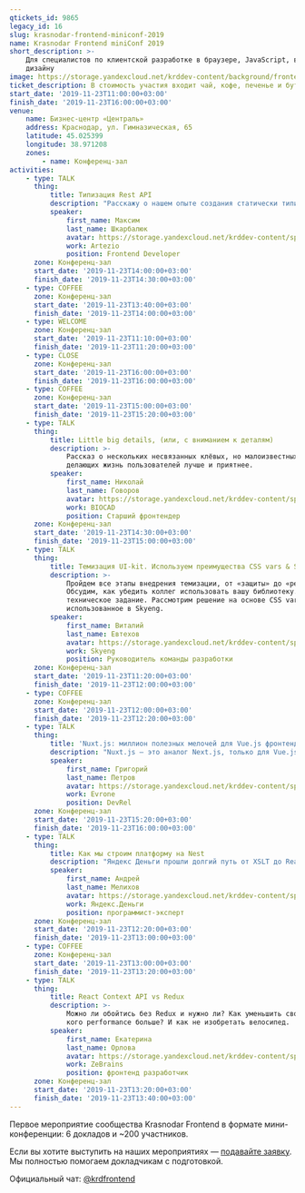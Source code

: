```yaml
---
qtickets_id: 9865
legacy_id: 16
slug: krasnodar-frontend-miniconf-2019
name: Krasnodar Frontend miniConf 2019
short_description: >-
    Для специалистов по клиентской разработке в браузере, JavaScript, вёрстке и
    дизайну
image: https://storage.yandexcloud.net/krddev-content/background/frontend.jpg
ticket_description: В стоимость участия входит чай, кофе, печенье и бутерброды (в 13:00 и 15:00).
start_date: '2019-11-23T11:00:00+03:00'
finish_date: '2019-11-23T16:00:00+03:00'
venue:
    name: Бизнес-центр «Централь»
    address: Краснодар, ул. Гимназическая, 65
    latitude: 45.025399
    longitude: 38.971208
    zones:
        - name: Конференц-зал
activities:
    - type: TALK
      thing:
          title: Типизация Rest API
          description: "Расскажу о нашем опыте создания статически типизированного Rest API и генерации кода для клиентов.  \r\nБудут рассмотрены такие вещи, как Swagger, NSwag, Typescript и спецификация OpenAPI.  \r\nПокажу, как мы избавились от ручного написания fetch/ajax запросов, а также получили строгую типизацию и использовали одинаковые типы на фронтенде, и бекенде."
          speaker:
              first_name: Максим
              last_name: Шкарбалюк
              avatar: https://storage.yandexcloud.net/krddev-content/speakers/maxim-shkarbalyuk.jpg
              work: Artezio
              position: Frontend Developer
      zone: Конференц-зал
      start_date: '2019-11-23T14:00:00+03:00'
      finish_date: '2019-11-23T14:30:00+03:00'
    - type: COFFEE
      zone: Конференц-зал
      start_date: '2019-11-23T13:40:00+03:00'
      finish_date: '2019-11-23T14:00:00+03:00'
    - type: WELCOME
      zone: Конференц-зал
      start_date: '2019-11-23T11:10:00+03:00'
      finish_date: '2019-11-23T11:20:00+03:00'
    - type: CLOSE
      zone: Конференц-зал
      start_date: '2019-11-23T16:00:00+03:00'
      finish_date: '2019-11-23T16:00:00+03:00'
    - type: COFFEE
      zone: Конференц-зал
      start_date: '2019-11-23T15:00:00+03:00'
      finish_date: '2019-11-23T15:20:00+03:00'
    - type: TALK
      thing:
          title: Little big details, (или, с вниманием к деталям)
          description: >-
              Рассказ о нескольких несвязанных клёвых, но малоизвестных возможностях
              делающих жизнь пользователей лучше и приятнее.
          speaker:
              first_name: Николай
              last_name: Говоров
              avatar: https://storage.yandexcloud.net/krddev-content/speakers/nikolay-govorov.jpg
              work: BIOCAD
              position: Старший фронтендер
      zone: Конференц-зал
      start_date: '2019-11-23T14:30:00+03:00'
      finish_date: '2019-11-23T15:00:00+03:00'
    - type: TALK
      thing:
          title: Темизация UI-kit. Используем преимущества CSS vars & SASS
          description: >-
              Пройдем все этапы внедрения темизации, от «защиты» до «реализации».
              Обсудим, как убедить коллег использовать вашу библиотеку. Составим
              техническое задание. Рассмотрим решение на основе CSS vars & SASS
              использованное в Skyeng.
          speaker:
              first_name: Виталий
              last_name: Евтехов
              avatar: https://storage.yandexcloud.net/krddev-content/speakers/vitalij-evtekhov.jpg
              work: Skyeng
              position: Руководитель команды разработки
      zone: Конференц-зал
      start_date: '2019-11-23T11:20:00+03:00'
      finish_date: '2019-11-23T12:00:00+03:00'
    - type: COFFEE
      zone: Конференц-зал
      start_date: '2019-11-23T12:00:00+03:00'
      finish_date: '2019-11-23T12:20:00+03:00'
    - type: TALK
      thing:
          title: 'Nuxt.js: миллион полезных мелочей для Vue.js фронтенда'
          description: "Nuxt.js — это аналог Next.js, только для Vue.js вместо React.\r\n\r\nСама по себе штука даже не является фреймворком: скорее, это генератор приложений на Vue.js с огромным количеством готовых настроек «из коробки».\r\n\r\nВ докладе Григорий расскажет, чем Nuxt.js может помочь и начинающим и опытным разработчикам.  \r\nВы узнаете как генерировать статику для размещения демо на GitHub Pages в одно касание, использовать готовые настройки SSR, поддержку TypeScript и PostCSS.  \r\nБудет много полезных мелочей: dev-режим с пробросом консоли, stream rendering и prefetch, лейауты, альясы и другие штуки, которые пригодятся в хозяйстве веб-разработчику."
          speaker:
              first_name: Григорий
              last_name: Петров
              avatar: https://storage.yandexcloud.net/krddev-content/speakers/grisha-petrov.jpg
              work: Evrone
              position: DevRel
      zone: Конференц-зал
      start_date: '2019-11-23T15:20:00+03:00'
      finish_date: '2019-11-23T16:00:00+03:00'
    - type: TALK
      thing:
          title: Как мы строим платформу на Nest
          description: "Яндекс Деньги прошли долгий путь от XSLT до React, при этом соответственно изменялся и бэкенд.\r\n\r\nМы жили на XScript (тайные древние технологии!), на чистом Express и вот теперь переезжаем на Nest.\r\n\r\nВы узнаете, зачем мы это сделали, чем хорош Nest и почему отчаянный рефакторинг занял больше трёх месяцев."
          speaker:
              first_name: Андрей
              last_name: Мелихов
              avatar: https://storage.yandexcloud.net/krddev-content/speakers/andrey-melikhov.jpg
              work: Яндекс.Деньги
              position: программист-эксперт
      zone: Конференц-зал
      start_date: '2019-11-23T12:20:00+03:00'
      finish_date: '2019-11-23T13:00:00+03:00'
    - type: COFFEE
      zone: Конференц-зал
      start_date: '2019-11-23T13:00:00+03:00'
      finish_date: '2019-11-23T13:20:00+03:00'
    - type: TALK
      thing:
          title: React Context API vs Redux
          description: >-
              Можно ли обойтись без Redux и нужно ли? Как уменьшить свой bundle? У
              кого performance больше? И как не изобретать велосипед.
          speaker:
              first_name: Екатерина
              last_name: Орлова
              avatar: https://storage.yandexcloud.net/krddev-content/speakers/ekaterina-orlova.jpg
              work: ZeBrains
              position: фронтенд разработчик
      zone: Конференц-зал
      start_date: '2019-11-23T13:20:00+03:00'
      finish_date: '2019-11-23T13:40:00+03:00'
---
```


Первое мероприятие сообщества Krasnodar Frontend в формате мини-конференции: 6 докладов и ~200 участников.

Если вы хотите выступить на наших мероприятиях — [подавайте заявку](https://krd.dev/cfp). Мы полностью помогаем докладчикам с подготовкой.

Официальный чат: [@krdfrontend](https://t.me/krdfrontend)
